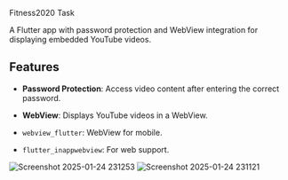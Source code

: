 
 Fitness2020 Task

A Flutter app with password protection and WebView integration for displaying embedded YouTube videos.

## Features
- **Password Protection**: Access video content after entering the correct password.
- **WebView**: Displays YouTube videos in a WebView.

- `webview_flutter`: WebView for mobile.
- `flutter_inappwebview`: For web support.

![Screenshot 2025-01-24 231253](https://github.com/user-attachments/assets/80a09b00-9aaf-4087-bf64-8ecb3a766493)
![Screenshot 2025-01-24 231121](https://github.com/user-attachments/assets/0358fbe3-897f-49e7-bcd9-50a235103017)
